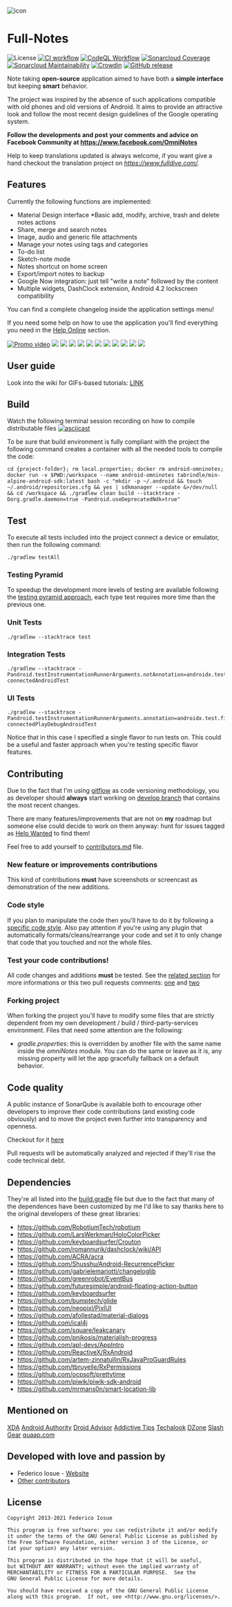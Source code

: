  ![icon](assets/appicon.png)

Full-Notes
==========

![License](https://img.shields.io/badge/License-GPLv3-red.svg)
[![CI workflow](https://github.com/federicoiosue/Omni-Notes/workflows/CI/badge.svg)](https://github.com/federicoiosue/Omni-Notes/actions?query=workflow%3ACI)
[![CodeQL Workflow](https://github.com/federicoiosue/Omni-Notes/workflows/CodeQL/badge.svg)](https://github.com/federicoiosue/Omni-Notes/actions?query=workflow%3ACodeQL)
[![Sonarcloud Coverage](https://sonarcloud.io/api/project_badges/measure?project=omni-notes&metric=coverage)](https://sonarcloud.io/dashboard?id=omni-notes)
[![Sonarcloud Maintainability](https://sonarcloud.io/api/project_badges/measure?project=omni-notes&metric=sqale_rating)](https://sonarcloud.io/dashboard?id=omni-notes)
[![Crowdin](https://d322cqt584bo4o.cloudfront.net/omni-notes/localized.png)](https://crowdin.com/project/omni-notes)
[![GitHub release](https://badgen.net/github/release/federicoiosue/Omni-Notes)](https://github.com/federicoiosue/Omni-Notes/releases/latest)

Note taking <b>open-source</b> application aimed to have both a <b>simple interface</b> but keeping <b>smart</b> behavior.

The project was inspired by the absence of such applications compatible with old phones and old versions of Android. It aims to provide an attractive look and follow the most recent design guidelines of the Google operating system.

**Follow the developments and post your comments and advice on Facebook Community at https://www.facebook.com/OmniNotes**

Help to keep translations updated is always welcome, if you want give a hand checkout the translation project on *https://www.fulldive.com/.*

<!-- <a href="https://f-droid.org/repository/browse/?fdid=it.feio.android.omninotes.foss" target="_blank"> -->
<!-- <img src="https://f-droid.org/badge/get-it-on.png" alt="Get it on F-Droid" height="90"/></a> -->
<!-- <a href="https://play.google.com/store/apps/details?id=it.feio.android.omninotes" target="_blank"> -->
<!-- <img src="https://play.google.com/intl/en_us/badges/images/generic/en-play-badge.png" alt="Get it on Google Play" height="90"/></a> -->

<!-- If you're willing to help speeding up developments please also opt-in for the Alpha version of the app following continuous delivery principles: -->

<!-- <a href="https://play.google.com/store/apps/details?id=it.feio.android.omninotes.alpha" target="_blank"> -->
<!-- <img src="https://play.google.com/intl/en_us/badges/images/generic/en-play-badge.png" alt="Get it on Google Play" height="90"/></a> -->

## Features

Currently the following functions are implemented:

* Material Design interface
  *Basic add, modify, archive, trash and delete notes actions
* Share, merge and search notes
* Image, audio and generic file attachments
* Manage your notes using tags and categories
* To-do list
* Sketch-note mode
* Notes shortcut on home screen
* Export/import notes to backup
* Google Now integration: just tell "write a note" followed by the content
* Multiple widgets, DashClock extension, Android 4.2 lockscreen compatibility
<!-- * Multilanguage: 30+ languages supported: https://crowdin.com/project/omni-notes -->


<!-- Further developments will include: -->

<!-- * Notes sychronization -->
<!-- * Web interface to manage notes ([stub project](https://github.com/federicoiosue/omni-notes-desktop)) -->

You can find a complete changelog inside the application settings menu!

If you need some help on how to use the application you'll find everything you need in the [Help Online](assets/help/help.md) section.

[![Promo video](https://raw.githubusercontent.com/federicoiosue/Omni-Notes/develop/assets/promo_video_thumb.png)](https://youtu.be/0Z_-SgT3qYs "Promo video")
![](https://raw.githubusercontent.com/federicoiosue/Omni-Notes/develop/assets/play_store_pics/02.png)
![](https://raw.githubusercontent.com/federicoiosue/Omni-Notes/develop/assets/play_store_pics/03.png)
![](https://raw.githubusercontent.com/federicoiosue/Omni-Notes/develop/assets/play_store_pics/04.png)
![](https://raw.githubusercontent.com/federicoiosue/Omni-Notes/develop/assets/play_store_pics/05.png)
![](https://raw.githubusercontent.com/federicoiosue/Omni-Notes/develop/assets/play_store_pics/06.png)
![](https://raw.githubusercontent.com/federicoiosue/Omni-Notes/develop/assets/play_store_pics/07.png)
![](https://raw.githubusercontent.com/federicoiosue/Omni-Notes/develop/assets/play_store_pics/08.png)
![](https://raw.githubusercontent.com/federicoiosue/Omni-Notes/develop/assets/play_store_pics/09.png)
![](https://raw.githubusercontent.com/federicoiosue/Omni-Notes/develop/assets/play_store_pics/10.png)
![](https://raw.githubusercontent.com/federicoiosue/Omni-Notes/develop/assets/play_store_pics/11.png)
![](https://raw.githubusercontent.com/federicoiosue/Omni-Notes/develop/assets/play_store_pics/12.png)

## User guide

Look into the wiki for GIFs-based tutorials: [LINK](https://github.com/federicoiosue/Omni-Notes/wiki)

## Build

Watch the following terminal session recording on how to compile distributable files
[![asciicast](https://asciinema.org/a/102898.png)](https://asciinema.org/a/102898)

To be sure that build environment is fully compliant with the project the following command creates a container with all the needed tools to compile the code:

```
cd {project-folder}; rm local.properties; docker rm android-omninotes; docker run -v $PWD:/workspace --name android-omninotes tabrindle/min-alpine-android-sdk:latest bash -c "mkdir -p ~/.android && touch ~/.android/repositories.cfg && yes | sdkmanager --update &>/dev/null && cd /workspace && ./gradlew clean build --stacktrace -Dorg.gradle.daemon=true -Pandroid.useDeprecatedNdk=true"

```

## Test

To execute all tests included into the project connect a device or emulator, then run the following command:

```shell
./gradlew testAll
```

### Testing Pyramid

To speedup the development more levels of testing are available following the [testing pyramid approach](https://martinfowler.com/articles/practical-test-pyramid.html), each type test requires more time than the previous one.

### Unit Tests
```shell
./gradlew --stacktrace test
```

### Integration Tests
```shell
./gradlew --stacktrace -Pandroid.testInstrumentationRunnerArguments.notAnnotation=androidx.test.filters.LargeTest connectedAndroidTest
```

### UI Tests
```shell
./gradlew --stacktrace -Pandroid.testInstrumentationRunnerArguments.annotation=androidx.test.filters.LargeTest connectedPlayDebugAndroidTest
```
Notice that in this case I specified a single flavor to run tests on. This could be a useful and faster approach when you're testing specific flavor features.  

## Contributing

Due to the fact that I'm using [gitflow](https://github.com/nvie/gitflow) as code versioning methodology, you as developer should **always** start working on [develop branch](https://github.com/federicoiosue/Omni-Notes/tree/develop) that contains the most recent changes.

There are many features/improvements that are not on **my** roadmap but someone else could decide to work on them anyway: hunt for issues tagged as [Help Wanted](https://github.com/federicoiosue/Omni-Notes/issues?utf8=✓&q=label%3A"Help+wanted") to find them!

Feel free to add yourself to [contributors.md](https://github.com/federicoiosue/Omni-Notes/blob/develop/CONTRIBUTORS.md) file.

### New feature or improvements contributions

This kind of contributions **must** have screenshots or screencast as demonstration of the new additions.

### Code style

If you plan to manipulate the code then you'll have to do it by following a [specific code style](https://gist.github.com/federicoiosue/dee53e882b3c70d544f8608769eb02fc).
Also pay attention if you're using any plugin that automatically formats/cleans/rearrange your code and set it to only change that code that you touched and not the whole files.

### Test your code contributions!

All code changes and additions **must** be tested.
See the [related section](#test) for more informations or this two pull requests comments: [one](https://github.com/federicoiosue/Omni-Notes/pull/646#pullrequestreview-187973443) and [two](https://github.com/federicoiosue/Omni-Notes/pull/683#issuecomment-506206689)

### Forking project

When forking the project you'll have to modify some files that are strictly dependent from my own development / build / third-party-services environment. Files that need some attention are the following:

  - *gradle.properties*: this is overridden by another file with the same name inside the *omniNotes* module. You can do the same or leave as it is, any missing property will let the app gracefully fallback on a default behavior.

## Code quality

A public instance of SonarQube is available both to encourage other developers to improve their code contributions (and existing code obviously) and to move the project even further into transparency and openness.

Checkout for it [here](https://sonarcloud.io/dashboard?id=omni-notes)

Pull requests will be automatically analyzed and rejected if they'll rise the code technical debt.

## Dependencies

They're all listed into the [build.gradle](https://github.com/federicoiosue/Omni-Notes/blob/develop/omniNotes/build.gradle) file but due to the fact that many of the dependences have been customized by me I'd like to say thanks here to the original developers of these great libraries:

* https://github.com/RobotiumTech/robotium
* https://github.com/LarsWerkman/HoloColorPicker
* https://github.com/keyboardsurfer/Crouton
* https://github.com/romannurik/dashclock/wiki/API
* https://github.com/ACRA/acra
* https://github.com/Shusshu/Android-RecurrencePicker
* https://github.com/gabrielemariotti/changeloglib
* https://github.com/greenrobot/EventBus
* https://github.com/futuresimple/android-floating-action-button
* https://github.com/keyboardsurfer
* https://github.com/bumptech/glide
* https://github.com/neopixl/PixlUI
* https://github.com/afollestad/material-dialogs
* https://github.com/ical4j
* https://github.com/square/leakcanary
* https://github.com/pnikosis/materialish-progress
* https://github.com/apl-devs/AppIntro
* https://github.com/ReactiveX/RxAndroid
* https://github.com/artem-zinnatullin/RxJavaProGuardRules
* https://github.com/tbruyelle/RxPermissions
* https://github.com/ocpsoft/prettytime
* https://github.com/piwik/piwik-sdk-android
* https://github.com/mrmans0n/smart-location-lib


## Mentioned on

[XDA](https://www.xda-developers.com/omni-notes-the-open-source-note-app/)
[Android Authority](https://www.androidauthority.com/best-note-taking-apps-for-android-205356/)
[Droid Advisor](https://droidadvisor.com/omni-notes-note-taking-app/)
[Addictive Tips](https://www.addictivetips.com/android/note-taking-apps-for-android/)
[Techalook](https://techalook.com/apps/best-sticky-notes-android-iphone/)
[DZone](https://dzone.com/articles/amazing-open-source-android-apps-written-in-java)
[Slash Gear](https://www.slashgear.com/best-note-taking-apps-for-android-phones-and-tablets-04529297/)
[quaap.com](https://quaap.com/D/use-fdroid)

## Developed with love and passion by


* Federico Iosue - [Website](https://federico.iosue.it)
* [Other contributors](https://github.com/federicoiosue/Omni-Notes/blob/develop/CONTRIBUTORS.md)



## License


    Copyright 2013-2021 Federico Iosue
    
    This program is free software: you can redistribute it and/or modify
    it under the terms of the GNU General Public License as published by
    the Free Software Foundation, either version 3 of the License, or
    (at your option) any later version.
    
    This program is distributed in the hope that it will be useful,
    but WITHOUT ANY WARRANTY; without even the implied warranty of
    MERCHANTABILITY or FITNESS FOR A PARTICULAR PURPOSE.  See the
    GNU General Public License for more details.
    
    You should have received a copy of the GNU General Public License
    along with this program.  If not, see <http://www.gnu.org/licenses/>.

